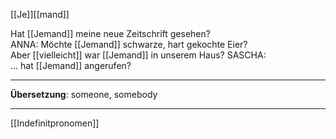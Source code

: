 [[Je]][[mand]]

Hat [[Jemand]] meine neue Zeitschrift gesehen?
ANNA: Möchte [[Jemand]] schwarze, hart gekochte Eier?  
Aber [[vielleicht]] war [[Jemand]] in unserem Haus?
SASCHA: … hat [[Jemand]] angerufen? 

---
**Übersetzung**:
someone, somebody

---

[[Indefinitpronomen]]